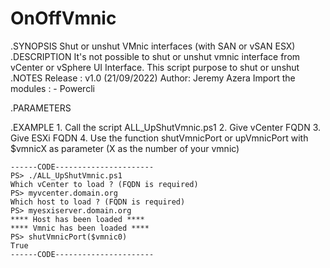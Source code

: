 # OnOffVmnic
.SYNOPSIS
    Shut or unshut VMnic interfaces (with SAN or vSAN ESX)
.DESCRIPTION
    It's not possible to shut or unshut vmnic interface from vCenter or vSphere UI Interface. 
    This script purpose to shut or unshut
.NOTES
    Release : v1.0 (21/09/2022)
    Author:  Jeremy Azera 
    Import the modules :
        - Powercli

.PARAMETERS

.EXAMPLE
    1. Call the script ALL_UpShutVmnic.ps1
    2. Give vCenter FQDN
    3. Give ESXi FQDN
    4. Use the function shutVmnicPort or upVmnicPort with $vmnicX as parameter (X as the number of your vmnic)

    ------CODE----------------------
    PS> ./ALL_UpShutVmnic.ps1 
    Which vCenter to load ? (FQDN is required) 
    PS> myvcenter.domain.org
    Which host to load ? (FQDN is required) 
    PS> myesxiserver.domain.org
    **** Host has been loaded ****
    **** Vmnic has been loaded ****
    PS> shutVmnicPort($vmnic0)
    True
    ------CODE----------------------
